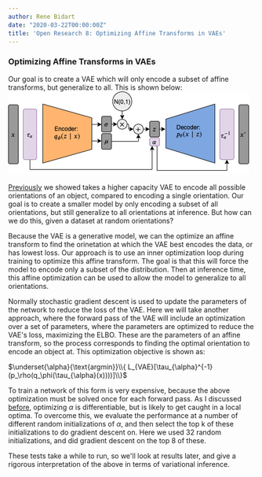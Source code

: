 ```yaml
---
author: Rene Bidart
date: "2020-03-22T00:00:00Z"
title: 'Open Research 8: Optimizing Affine Transforms in VAEs'
---
```



### Optimizing Affine Transforms in VAEs
Our goal is to create a VAE which will only encode a subset of affine transforms, but generalize to all. This is shown below:
![[avae_3d.png]](avae_3d.png)

[Previously](https://renebidart.com/post/or5/2020-03-02-open-research-5/) we showed takes a higher capacity VAE to encode all possible orientations of an object, compared to encoding a single orientation. Our goal is to create a smaller model by only encoding a subset of all orientations, but still generalize to all orientations at inference. But how can we do this, given a dataset at random orientations?

Because the VAE is a generative model, we can the optimize an affine transform to find the orinetation at which the VAE best encodes the data, or has lowest loss. Our approach is to use an inner optimization loop during training to optimize this affine transform. The goal is that this will force the model to encode only a subset of the distribution. Then at inference time, this affine optimization can be used to allow the model to generalize to all orientations.

Normally stochastic gradient descent is used to update the parameters of the network to reduce the loss of the VAE. Here we will take another approach, where the forward pass of the VAE will include an optimization over a set of parameters, where the parameters are optimized to reduce the VAE's loss, maximizing the ELBO. These are the parameters of an affine transform, so the process corresponds to finding the optimal orientation to encode an object at. This optimization objective is shown as:

$\underset{\alpha}{\text{argmin}}\\{ L_{VAE}[\tau_{\alpha}^{-1}(p_\rho(q_\phi(\tau_{\alpha}(x))))]\\}$

To train a network of this form is very expensive, because the above optimization must be solved once for each forward pass. As I discussed [before](https://renebidart.com/post/or7/2020-03-17-open-research-7/), optimizing $\alpha$ is differentiable, but is likely to get caught in a local optima. To overcome this, we evaluate the performance at a number of different random initializations of $\alpha$, and then select the top k of these initializations to do gradient descent on. Here we used 32 random initializations, and did gradient descent on the top 8 of these.

These tests take a while to run, so we'll look at results later, and give a rigorous interpretation of the above in terms of variational inference.